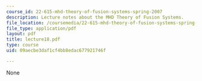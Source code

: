 ```yaml
---
course_id: 22-615-mhd-theory-of-fusion-systems-spring-2007
description: Lecture notes about the MHD Theory of Fusion Systems.
file_location: /coursemedia/22-615-mhd-theory-of-fusion-systems-spring-2007/09aecbe3daf1cf4bb8edac677921746f_lecture18.pdf
file_type: application/pdf
layout: pdf
title: lecture18.pdf
type: course
uid: 09aecbe3daf1cf4bb8edac677921746f

---
```

None